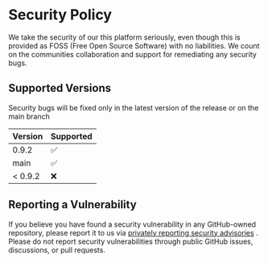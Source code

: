 # Security Policy

We take the security of our this platform seriously, even though this is provided as FOSS (Free Open Source Software) with no liabilities.
We count on the communities collaboration and support for remediating any security bugs.

## Supported Versions

Security bugs will be fixed only in the latest version of the release or on the main branch

| Version | Supported          |
| ------- | ------------------ |
| 0.9.2   | :white_check_mark: |
| main    | :white_check_mark: |
| < 0.9.2 | :x:                |

## Reporting a Vulnerability

If you believe you have found a security vulnerability in any GitHub-owned repository, please report it to us via [privately reporting security advisories](https://docs.github.com/en/code-security/security-advisories/guidance-on-reporting-and-writing-information-about-vulnerabilities/privately-reporting-a-security-vulnerability) .
Please do not report security vulnerabilities through public GitHub issues, discussions, or pull requests.
